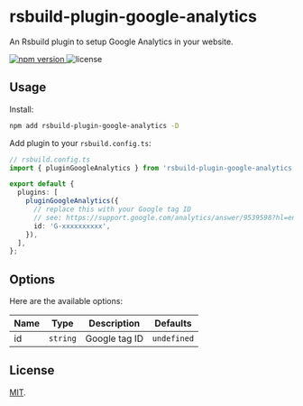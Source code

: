 # rsbuild-plugin-google-analytics

An Rsbuild plugin to setup Google Analytics in your website.

<p>
  <a href="https://npmjs.com/package/rsbuild-plugin-google-analytics">
   <img src="https://img.shields.io/npm/v/rsbuild-plugin-google-analytics?style=flat-square&colorA=564341&colorB=EDED91" alt="npm version" />
  </a>
    <img src="https://img.shields.io/badge/License-MIT-blue.svg?style=flat-square&colorA=564341&colorB=EDED91" alt="license" />
</p>

## Usage

Install:

```bash
npm add rsbuild-plugin-google-analytics -D
```

Add plugin to your `rsbuild.config.ts`:

```ts
// rsbuild.config.ts
import { pluginGoogleAnalytics } from 'rsbuild-plugin-google-analytics';

export default {
  plugins: [
    pluginGoogleAnalytics({
      // replace this with your Google tag ID
      // see: https://support.google.com/analytics/answer/9539598?hl=en
      id: 'G-xxxxxxxxxx',
    }),
  ],
};
```

## Options

Here are the available options:

| Name | Type     | Description   | Defaults    |
| ---- | -------- | ------------- | ----------- |
| id   | `string` | Google tag ID | `undefined` |

## License

[MIT](./LICENSE).

